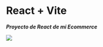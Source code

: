 # React + Vite

**_Proyecto de React de mi Ecommerce_**

![](https://drive.google.com/drive/home?hl=es-419)